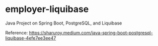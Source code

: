 # employer-liquibase
Java Project on Spring Boot, PostgreSQL, and Liquibase

Reference:
https://sharuroy.medium.com/java-spring-boot-postgresql-liquibase-4efe7ee3ee47
